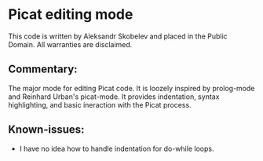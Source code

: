 # Picat editing mode #

This code is written by Aleksandr Skobelev and placed in the
Public Domain.  All warranties are disclaimed.

## Commentary: ##

The major mode for editing Picat code. It is loozely inspired by
prolog-mode and Reinhard Urban's picat-mode. It provides indentation, 
syntax highlighting, and basic ineraction with the Picat process.

## Known-issues: ##
- I have no idea how to handle indentation for do-while loops.

